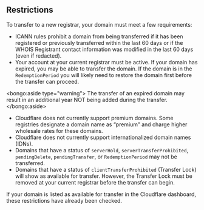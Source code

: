 ## Restrictions

To transfer to a new registrar, your domain must meet a few requirements:

- ICANN rules prohibit a domain from being transferred if it has been registered or previously transferred within the last 60 days or if the WHOIS Registrant contact information was modified in the last 60 days (even if redacted).
- Your account at your current registrar must be active. If your domain has expired, you may be able to transfer the domain. If the domain is in the `RedemptionPeriod` you will likely need to restore the domain first before the transfer can proceed.

<bongo:aside type="warning">
The transfer of an expired domain may result in an additional year NOT being added during the transfer.
</bongo:aside>

- Cloudflare does not currently support premium domains. Some registries designate a domain name as “premium” and charge higher wholesale rates for these domains.
- Cloudflare does not currently support internationalized domain names (IDNs).
- Domains that have a status of `serverHold`, `serverTransferProhibited`, `pendingDelete`, `pendingTransfer`, or `RedemptionPeriod` may not be transferred.
- Domains that have a status of `clientTransferProhibited` (Transfer Lock) will show as available for transfer. However, the Transfer Lock must be removed at your current registrar before the transfer can begin.

If your domain is listed as available for transfer in the Cloudflare dashboard, these restrictions have already been checked.
